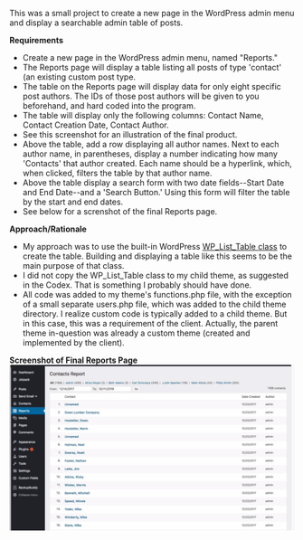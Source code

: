 This was a small project to create a new page in the WordPress admin menu and display a searchable admin table of posts.  

<b>Requirements</b>

<ul>
<li>Create a new page in the WordPress admin menu, named "Reports."</li>
<li>The Reports page will display a table listing all posts of type 'contact' (an existing custom post type.</li>
<li>The table on the Reports page will display data for only eight specific post authors. The IDs of those post authors will be given to you beforehand, and hard coded into the program.</li>
<li>The table will display only the following columns: Contact Name, Contact Creation Date, Contact Author.</li>
<li>See this screenshot for an illustration of the final product.</li>
<li>Above the table, add a row displaying all author names. Next to each author name, in parentheses, display a number indicating how many 'Contacts' that author created. Each name should be a hyperlink, which, when clicked, filters the table by that author name.</li>
<li>Above the table display a search form with two date fields--Start Date and End Date--and a 'Search Button.' Using this form will filter the table by the start and end dates.</li>
  <li>See below for a screnshot of the final Reports page.</li>
</ul>

<b>Approach/Rationale</b>

<ul>
<li>My approach was to use the built-in WordPress <a href="https://codex.wordpress.org/Class_Reference/WP_List_Table">WP_List_Table class</a> to create the table. Building and displaying a table like this seems to be the main purpose of that class.
<li>I did not copy the WP_List_Table class to my child theme, as suggested in the Codex. That is something I probably should have done.</li>
<li>All code was added to my theme's functions.php file, with the exception of a small separate users.php file, which was added to the child theme directory. I realize custom code is typically added to a child theme. But in this case, this was a requirement of the client. Actually, the parent theme in-question was already a custom theme (created and implemented by the client).</li></li>
</ul>

<b>Screenshot of Final Reports Page</b>
![](screenshot-reports-page.jpg)

